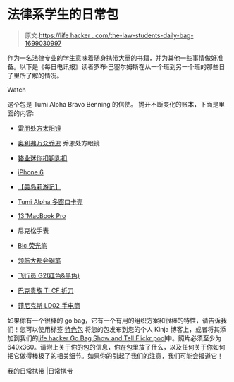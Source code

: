 # 法律系学生的日常包

> 原文:[https://life hacker . com/the-law-students-daily-bag-1699030997](https://lifehacker.com/the-law-students-daily-bag-1699030997)

作为一名法律专业的学生意味着随身携带大量的书籍，并为其他一些事情做好准备。以下是《每日电讯报》读者罗布·巴塞尔姆斯在从一个班到另一个班的那些日子里所了解的情况。

Watch

这个包是 Tumi Alpha Bravo Benning 的信使。 抛开不断变化的账本，下面是里面的内容:

*   [雷朋处方太阳镜](https://www.amazon.com/dp/B001UQ71G4?asc_campaign=InlineText&asc_refurl=https://lifehacker.com/the-law-students-daily-bag-1699030997&asc_source=&linkCode=ogi&psc=1&smid=AI1LK2OG6A79A&tag=kinjalifehackerlink-20&th=1)

*   [奥利弗万众乔恩](http://www.amazon.com/dp/B0088QDRK8/?asc_campaign=InlineText&asc_refurl=https://lifehacker.com/the-law-students-daily-bag-1699030997&asc_source=&tag=kinjalifehackerlink-20)
    乔恩处方眼镜
*   [铬业迷你扣钥匙扣](http://www.chromeindustries.com/us/en/mini-buckle-key-chain)

*   [iPhone 6](http://www.amazon.com/dp/B00NQGP42Y?asc_campaign=InlineText&asc_refurl=https://lifehacker.com/the-law-students-daily-bag-1699030997&asc_source=&tag=kinjalifehackerlink-20)

*   [【美岛莉游记】](http://www.travelers-notebook.com/)

*   [Tumi Alpha 多窗口卡壳](http://www.amazon.com/dp/B00ITNK438?asc_campaign=InlineText&asc_refurl=https://lifehacker.com/the-law-students-daily-bag-1699030997&asc_source=&tag=kinjalifehackerlink-20)

*   [13“MacBook Pro](http://www.amazon.com/dp/B0074703CM?asc_campaign=InlineText&asc_refurl=https://lifehacker.com/the-law-students-daily-bag-1699030997&asc_source=&tag=kinjalifehackerlink-20)

*   尼克松手表

*   [Bic 荧光笔](http://www.amazon.com/dp/B003NAYP1E?asc_campaign=InlineText&asc_refurl=https://lifehacker.com/the-law-students-daily-bag-1699030997&asc_source=&tag=kinjalifehackerlink-20)

*   [领航大都会钢笔](http://www.amazon.com/dp/B009M3PIK8?asc_campaign=InlineText&asc_refurl=https://lifehacker.com/the-law-students-daily-bag-1699030997&asc_source=&tag=kinjalifehackerlink-20)

*   [飞行员 G2(红色&黑色)](http://www.amazon.com/dp/B00006JNJ8?asc_campaign=InlineText&asc_refurl=https://lifehacker.com/the-law-students-daily-bag-1699030997&asc_source=&tag=kinjalifehackerlink-20)

*   [巴克贵族 Ti CF 折刀](http://www.amazon.com/dp/B000EI0VX4/?asc_campaign=InlineText&asc_refurl=https://lifehacker.com/the-law-students-daily-bag-1699030997&asc_source=&tag=kinjalifehackerlink-20)

*   [菲尼克斯 LD02 手电筒](http://www.fenixoutfitters.com/fenix-ld02-led-flashlight/?afmc=edcedc)

如果你有一个很棒的 go bag，它有一个有用的组织方案和很棒的特性，请告诉我们！您可以使用标签 [特色包](http://kinja.com/tag/featured-bag) 将您的包发布到您的个人 Kinja 博客上，或者将其添加到我们的[life hacker Go Bag Show and Tell Flickr pool](http://www.flickr.com/groups/2301352@N21)中。照片必须至少为 640x360。请附上关于你的包的信息，你在包里放了什么，以及任何关于你如何把它做得棒极了的相关细节。如果你的引起了我们的注意，我们可能会报道它！

[我的日常携带](http://everydaycarry.com/posts/5762/My-Everyday-Carry) |日常携带